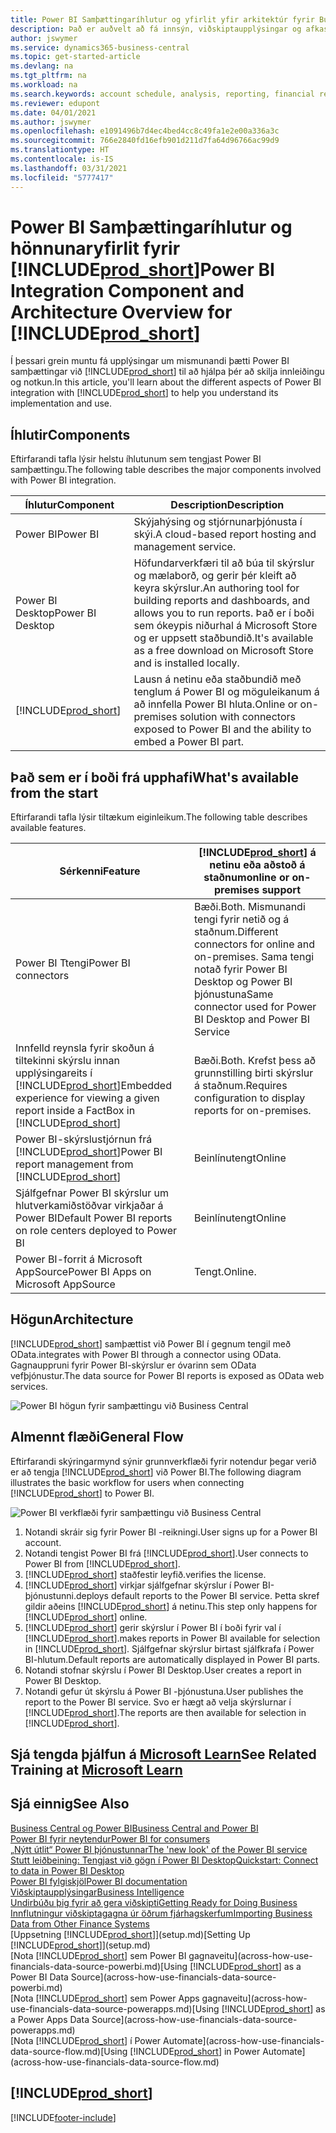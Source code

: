 ```yaml
---
title: Power BI Samþættingaríhlutur og yfirlit yfir arkitektúr fyrir Business Central| Microsoft docs
description: Það er auðvelt að fá innsýn, viðskiptaupplýsingar og afkastavísi (KPI) í Business Central gögnum með Business Central forritunum fyrir Power BI.
author: jswymer
ms.service: dynamics365-business-central
ms.topic: get-started-article
ms.devlang: na
ms.tgt_pltfrm: na
ms.workload: na
ms.search.keywords: account schedule, analysis, reporting, financial report, business intelligence, KPI
ms.reviewer: edupont
ms.date: 04/01/2021
ms.author: jswymer
ms.openlocfilehash: e1091496b7d4ec4bed4cc8c49fa1e2e00a336a3c
ms.sourcegitcommit: 766e2840fd16efb901d211d7fa64d96766ac99d9
ms.translationtype: HT
ms.contentlocale: is-IS
ms.lasthandoff: 03/31/2021
ms.locfileid: "5777417"
---
```

# <a name="power-bi-integration-component-and-architecture-overview-for-prod_short"></a><span data-ttu-id="2da5d-103">Power BI Samþættingaríhlutur og hönnunaryfirlit fyrir [!INCLUDE[prod_short](includes/prod_short.md)]</span><span class="sxs-lookup"><span data-stu-id="2da5d-103">Power BI Integration Component and Architecture Overview for [!INCLUDE[prod_short](includes/prod_short.md)]</span></span>

<span data-ttu-id="2da5d-104">Í þessari grein muntu fá upplýsingar um mismunandi þætti Power BI samþættingar við [!INCLUDE[prod_short](includes/prod_short.md)] til að hjálpa þér að skilja innleiðingu og notkun.</span><span class="sxs-lookup"><span data-stu-id="2da5d-104">In this article, you'll learn about the different aspects of Power BI integration with [!INCLUDE[prod_short](includes/prod_short.md)] to help you understand its implementation and use.</span></span>

## <a name="components"></a><span data-ttu-id="2da5d-105">Íhlutir</span><span class="sxs-lookup"><span data-stu-id="2da5d-105">Components</span></span>

<span data-ttu-id="2da5d-106">Eftirfarandi tafla lýsir helstu íhlutunum sem tengjast Power BI samþættingu.</span><span class="sxs-lookup"><span data-stu-id="2da5d-106">The following table describes the major components involved with Power BI integration.</span></span>

|<span data-ttu-id="2da5d-107">Íhlutur</span><span class="sxs-lookup"><span data-stu-id="2da5d-107">Component</span></span>|<span data-ttu-id="2da5d-108">Description</span><span class="sxs-lookup"><span data-stu-id="2da5d-108">Description</span></span>|
|---------|-----------|
|<span data-ttu-id="2da5d-109">Power BI</span><span class="sxs-lookup"><span data-stu-id="2da5d-109">Power BI</span></span>|<span data-ttu-id="2da5d-110">Skýjahýsing og stjórnunarþjónusta í skýi.</span><span class="sxs-lookup"><span data-stu-id="2da5d-110">A cloud-based report hosting and management service.</span></span>|
|<span data-ttu-id="2da5d-111">Power BI Desktop</span><span class="sxs-lookup"><span data-stu-id="2da5d-111">Power BI Desktop</span></span>|<span data-ttu-id="2da5d-112">Höfundarverkfæri til að búa til skýrslur og mælaborð, og gerir þér kleift að keyra skýrslur.</span><span class="sxs-lookup"><span data-stu-id="2da5d-112">An authoring tool for building reports and dashboards, and allows you to run reports.</span></span> <span data-ttu-id="2da5d-113">Það er í boði sem ókeypis niðurhal á Microsoft Store og er uppsett staðbundið.</span><span class="sxs-lookup"><span data-stu-id="2da5d-113">It's available as a free download on Microsoft Store and is installed locally.</span></span>|
|[!INCLUDE[prod_short](includes/prod_short.md)]|<span data-ttu-id="2da5d-114">Lausn á netinu eða staðbundið með tenglum á Power BI og möguleikanum á að innfella Power BI hluta.</span><span class="sxs-lookup"><span data-stu-id="2da5d-114">Online or on-premises solution with connectors exposed to Power BI and the ability to embed a Power BI part.</span></span>|

## <a name="whats-available-from-the-start"></a><span data-ttu-id="2da5d-115">Það sem er í boði frá upphafi</span><span class="sxs-lookup"><span data-stu-id="2da5d-115">What's available from the start</span></span>

<span data-ttu-id="2da5d-116">Eftirfarandi tafla lýsir tiltækum eiginleikum.</span><span class="sxs-lookup"><span data-stu-id="2da5d-116">The following table describes available features.</span></span>

|<span data-ttu-id="2da5d-117">Sérkenni</span><span class="sxs-lookup"><span data-stu-id="2da5d-117">Feature</span></span>|[!INCLUDE[prod_short](includes/prod_short.md)] <span data-ttu-id="2da5d-118">á netinu eða aðstoð á staðnum</span><span class="sxs-lookup"><span data-stu-id="2da5d-118">online or on-premises support</span></span>|
|-------|---------------------|
|<span data-ttu-id="2da5d-119">Power BI Ttengi</span><span class="sxs-lookup"><span data-stu-id="2da5d-119">Power BI connectors</span></span>|<span data-ttu-id="2da5d-120">Bæði.</span><span class="sxs-lookup"><span data-stu-id="2da5d-120">Both.</span></span> <span data-ttu-id="2da5d-121">Mismunandi tengi fyrir netið og á staðnum.</span><span class="sxs-lookup"><span data-stu-id="2da5d-121">Different connectors for online and on-premises.</span></span> <span data-ttu-id="2da5d-122">Sama tengi notað fyrir Power BI Desktop og Power BI þjónustuna</span><span class="sxs-lookup"><span data-stu-id="2da5d-122">Same connector used for Power BI Desktop and Power BI Service</span></span> |
|<span data-ttu-id="2da5d-123">Innfelld reynsla fyrir skoðun á tiltekinni skýrslu innan upplýsingareits í [!INCLUDE[prod_short](includes/prod_short.md)]</span><span class="sxs-lookup"><span data-stu-id="2da5d-123">Embedded experience for viewing a given report inside a FactBox in [!INCLUDE[prod_short](includes/prod_short.md)]</span></span>|<span data-ttu-id="2da5d-124">Bæði.</span><span class="sxs-lookup"><span data-stu-id="2da5d-124">Both.</span></span> <span data-ttu-id="2da5d-125">Krefst þess að grunnstilling birti skýrslur á staðnum.</span><span class="sxs-lookup"><span data-stu-id="2da5d-125">Requires configuration to display reports for on-premises.</span></span>|
|<span data-ttu-id="2da5d-126">Power BI-skýrslustjórnun frá [!INCLUDE[prod_short](includes/prod_short.md)]</span><span class="sxs-lookup"><span data-stu-id="2da5d-126">Power BI report management from [!INCLUDE[prod_short](includes/prod_short.md)]</span></span>|<span data-ttu-id="2da5d-127">Beinlínutengt</span><span class="sxs-lookup"><span data-stu-id="2da5d-127">Online</span></span>|
|<span data-ttu-id="2da5d-128">Sjálfgefnar Power BI skýrslur um hlutverkamiðstöðvar virkjaðar á Power BI</span><span class="sxs-lookup"><span data-stu-id="2da5d-128">Default Power BI reports on role centers deployed to Power BI</span></span>|<span data-ttu-id="2da5d-129">Beinlínutengt</span><span class="sxs-lookup"><span data-stu-id="2da5d-129">Online</span></span>|
|<span data-ttu-id="2da5d-130">Power BI-forrit á Microsoft AppSource</span><span class="sxs-lookup"><span data-stu-id="2da5d-130">Power BI Apps on Microsoft AppSource</span></span>|<span data-ttu-id="2da5d-131">Tengt.</span><span class="sxs-lookup"><span data-stu-id="2da5d-131">Online.</span></span>|

## <a name="architecture"></a><span data-ttu-id="2da5d-132">Högun</span><span class="sxs-lookup"><span data-stu-id="2da5d-132">Architecture</span></span>

[!INCLUDE[prod_short](includes/prod_short.md)] <span data-ttu-id="2da5d-133">samþættist við Power BI í gegnum tengil með OData.</span><span class="sxs-lookup"><span data-stu-id="2da5d-133">integrates with Power BI through a connector using OData.</span></span> <span data-ttu-id="2da5d-134">Gagnauppruni fyrir Power BI-skýrslur er óvarinn sem OData vefþjónustur.</span><span class="sxs-lookup"><span data-stu-id="2da5d-134">The data source for Power BI reports is exposed as OData web services.</span></span>

![Power BI högun fyrir samþættingu við Business Central](./media/power-bi-architecture.png)

## <a name="general-flow"></a><span data-ttu-id="2da5d-136">Almennt flæði</span><span class="sxs-lookup"><span data-stu-id="2da5d-136">General Flow</span></span>

<span data-ttu-id="2da5d-137">Eftirfarandi skýringarmynd sýnir grunnverkflæði fyrir notendur þegar verið er að tengja [!INCLUDE[prod_short](includes/prod_short.md)] við Power BI.</span><span class="sxs-lookup"><span data-stu-id="2da5d-137">The following diagram illustrates the basic workflow for users when connecting [!INCLUDE[prod_short](includes/prod_short.md)] to Power BI.</span></span>

![Power BI verkflæði fyrir samþættingu við Business Central](./media/power-bi-flow.png)

1. <span data-ttu-id="2da5d-139">Notandi skráir sig fyrir Power BI -reikningi.</span><span class="sxs-lookup"><span data-stu-id="2da5d-139">User signs up for a Power BI account.</span></span>
2. <span data-ttu-id="2da5d-140">Notandi tengist Power BI frá [!INCLUDE[prod_short](includes/prod_short.md)].</span><span class="sxs-lookup"><span data-stu-id="2da5d-140">User connects to Power BI from [!INCLUDE[prod_short](includes/prod_short.md)].</span></span>
3. [!INCLUDE[prod_short](includes/prod_short.md)] <span data-ttu-id="2da5d-141">staðfestir leyfið.</span><span class="sxs-lookup"><span data-stu-id="2da5d-141">verifies the license.</span></span>
4. [!INCLUDE[prod_short](includes/prod_short.md)] <span data-ttu-id="2da5d-142">virkjar sjálfgefnar skýrslur í Power BI-þjónustunni.</span><span class="sxs-lookup"><span data-stu-id="2da5d-142">deploys default reports to the Power BI service.</span></span> <span data-ttu-id="2da5d-143">Þetta skref gildir aðeins [!INCLUDE[prod_short](includes/prod_short.md)] á netinu.</span><span class="sxs-lookup"><span data-stu-id="2da5d-143">This step only happens for [!INCLUDE[prod_short](includes/prod_short.md)] online.</span></span>
5. [!INCLUDE[prod_short](includes/prod_short.md)] <span data-ttu-id="2da5d-144">gerir skýrslur í Power BI í boði fyrir val í [!INCLUDE[prod_short](includes/prod_short.md)].</span><span class="sxs-lookup"><span data-stu-id="2da5d-144">makes reports in Power BI available for selection in [!INCLUDE[prod_short](includes/prod_short.md)].</span></span> <span data-ttu-id="2da5d-145">Sjálfgefnar skýrslur birtast sjálfkrafa í Power BI-hlutum.</span><span class="sxs-lookup"><span data-stu-id="2da5d-145">Default reports are automatically displayed in Power BI parts.</span></span>
6. <span data-ttu-id="2da5d-146">Notandi stofnar skýrslu í Power BI Desktop.</span><span class="sxs-lookup"><span data-stu-id="2da5d-146">User creates a report in Power BI Desktop.</span></span>
7. <span data-ttu-id="2da5d-147">Notandi gefur út skýrslu á Power BI -þjónustuna.</span><span class="sxs-lookup"><span data-stu-id="2da5d-147">User publishes the report to the Power BI service.</span></span> <span data-ttu-id="2da5d-148">Svo er hægt að velja skýrslurnar í [!INCLUDE[prod_short](includes/prod_short.md)].</span><span class="sxs-lookup"><span data-stu-id="2da5d-148">The reports are then available for selection in [!INCLUDE[prod_short](includes/prod_short.md)].</span></span>

## <a name="see-related-training-at-microsoft-learn"></a><span data-ttu-id="2da5d-149">Sjá tengda þjálfun á [Microsoft Learn](/learn/modules/configure-powerbi-excel-dynamics-365-business-central/index)</span><span class="sxs-lookup"><span data-stu-id="2da5d-149">See Related Training at [Microsoft Learn](/learn/modules/configure-powerbi-excel-dynamics-365-business-central/index)</span></span>

## <a name="see-also"></a><span data-ttu-id="2da5d-150">Sjá einnig</span><span class="sxs-lookup"><span data-stu-id="2da5d-150">See Also</span></span>

[<span data-ttu-id="2da5d-151">Business Central og Power BI</span><span class="sxs-lookup"><span data-stu-id="2da5d-151">Business Central and Power BI</span></span>](admin-powerbi.md)  
[<span data-ttu-id="2da5d-152">Power BI fyrir neytendur</span><span class="sxs-lookup"><span data-stu-id="2da5d-152">Power BI for consumers</span></span>](/power-bi/consumer/end-user-consumer)  
[<span data-ttu-id="2da5d-153">„Nýtt útlit“ Power BI þjónustunnar</span><span class="sxs-lookup"><span data-stu-id="2da5d-153">The 'new look' of the Power BI service</span></span>](/power-bi/service-new-look)  
[<span data-ttu-id="2da5d-154">Stutt leiðbeining: Tengjast við gögn í Power BI Desktop</span><span class="sxs-lookup"><span data-stu-id="2da5d-154">Quickstart: Connect to data in Power BI Desktop</span></span>](/power-bi/desktop-quickstart-connect-to-data)  
[<span data-ttu-id="2da5d-155">Power BI fylgiskjöl</span><span class="sxs-lookup"><span data-stu-id="2da5d-155">Power BI documentation</span></span>](/power-bi/)  
[<span data-ttu-id="2da5d-156">Viðskiptaupplýsingar</span><span class="sxs-lookup"><span data-stu-id="2da5d-156">Business Intelligence</span></span>](bi.md)  
[<span data-ttu-id="2da5d-157">Undirbúðu þig fyrir að gera viðskipti</span><span class="sxs-lookup"><span data-stu-id="2da5d-157">Getting Ready for Doing Business</span></span>](ui-get-ready-business.md)  
[<span data-ttu-id="2da5d-158">Innflutningur viðskiptagagna úr öðrum fjárhagskerfum</span><span class="sxs-lookup"><span data-stu-id="2da5d-158">Importing Business Data from Other Finance Systems</span></span>](across-import-data-configuration-packages.md)  
<span data-ttu-id="2da5d-159">[Uppsetning [!INCLUDE[prod_short](includes/prod_short.md)]](setup.md)</span><span class="sxs-lookup"><span data-stu-id="2da5d-159">[Setting Up [!INCLUDE[prod_short](includes/prod_short.md)]](setup.md)</span></span>  
<span data-ttu-id="2da5d-160">[Nota [!INCLUDE[prod_short](includes/prod_short.md)] sem Power BI gagnaveitu](across-how-use-financials-data-source-powerbi.md)</span><span class="sxs-lookup"><span data-stu-id="2da5d-160">[Using [!INCLUDE[prod_short](includes/prod_short.md)] as a Power BI Data Source](across-how-use-financials-data-source-powerbi.md)</span></span>  
<span data-ttu-id="2da5d-161">[Nota [!INCLUDE[prod_short](includes/prod_short.md)] sem Power Apps gagnaveitu](across-how-use-financials-data-source-powerapps.md)</span><span class="sxs-lookup"><span data-stu-id="2da5d-161">[Using [!INCLUDE[prod_short](includes/prod_short.md)] as a Power Apps Data Source](across-how-use-financials-data-source-powerapps.md)</span></span>  
<span data-ttu-id="2da5d-162">[Nota [!INCLUDE[prod_short](includes/prod_short.md)] í Power Automate](across-how-use-financials-data-source-flow.md)</span><span class="sxs-lookup"><span data-stu-id="2da5d-162">[Using [!INCLUDE[prod_short](includes/prod_short.md)] in Power Automate](across-how-use-financials-data-source-flow.md)</span></span>  

## [!INCLUDE[prod_short](includes/free_trial_md.md)]  


[!INCLUDE[footer-include](includes/footer-banner.md)]